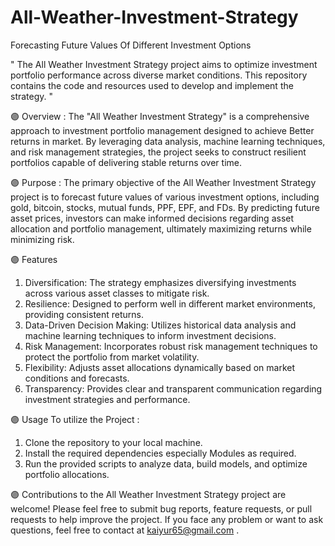 # All-Weather-Investment-Strategy
Forecasting Future Values Of Different Investment Options

" The All Weather Investment Strategy project aims to optimize investment portfolio performance across diverse market conditions. This repository contains the code and resources used to develop and implement the strategy. "

🟣 Overview : 
The "All Weather Investment Strategy" is a comprehensive approach to investment portfolio management designed to achieve Better returns in market. By leveraging data analysis, machine learning techniques, and risk management strategies, the project seeks to construct resilient portfolios capable of delivering stable returns over time.

🟣 Purpose : 
The primary objective of the All Weather Investment Strategy project is to forecast future values of various investment options, including gold, bitcoin, stocks, mutual funds, PPF, EPF, and FDs. By predicting future asset prices, investors can make informed decisions regarding asset allocation and portfolio management, ultimately maximizing returns while minimizing risk.

🟣 Features
1) Diversification: The strategy emphasizes diversifying investments across various asset classes to mitigate risk.
2) Resilience: Designed to perform well in different market environments, providing consistent returns.
3) Data-Driven Decision Making: Utilizes historical data analysis and machine learning techniques to inform investment decisions.
4) Risk Management: Incorporates robust risk management techniques to protect the portfolio from market volatility.
5) Flexibility: Adjusts asset allocations dynamically based on market conditions and forecasts.
6) Transparency: Provides clear and transparent communication regarding investment strategies and performance.

🟣 Usage
To utilize the Project :

1) Clone the repository to your local machine.
2) Install the required dependencies especially Modules as required.
3) Run the provided scripts to analyze data, build models, and optimize portfolio allocations.

🟣 Contributions to the All Weather Investment Strategy project are welcome! Please feel free to submit bug reports, feature requests, or pull requests to help improve the project. If you face any problem or want to ask questions, feel free to contact at kaiyur65@gmail.com .
